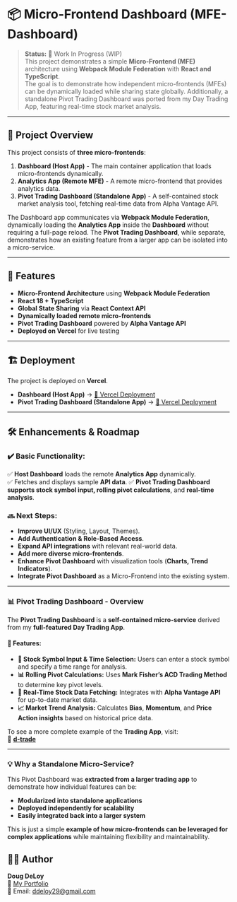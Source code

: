 # 📦 Micro-Frontend Dashboard (MFE-Dashboard)

> **Status:** 🚧 Work In Progress (WIP)  
> This project demonstrates a simple **Micro-Frontend (MFE)** architecture using **Webpack Module Federation** with **React and TypeScript**.  
> The goal is to demonstrate how independent micro-frontends (MFEs) can be dynamically loaded while sharing state globally.
> Additionally, a standalone Pivot Trading Dashboard was ported from my Day Trading App, featuring real-time stock market analysis.
---

## 🚀 Project Overview

This project consists of **three micro-frontends**:
1. **Dashboard (Host App)** - The main container application that loads micro-frontends dynamically.
2. **Analytics App (Remote MFE)** - A remote micro-frontend that provides analytics data.
3. **Pivot Trading Dashboard (Standalone App)** - A self-contained stock market analysis tool, fetching real-time data from Alpha Vantage API.

The Dashboard app communicates via **Webpack Module Federation**, dynamically loading the **Analytics App** inside the **Dashboard** without requiring a full-page reload.
The **Pivot Trading Dashboard**, while separate, demonstrates how an existing feature from a larger app can be isolated into a micro-service.

---

## 🎯 Features

- **Micro-Frontend Architecture** using **Webpack Module Federation**
- **React 18 + TypeScript**
- **Global State Sharing** via **React Context API**
- **Dynamically loaded remote micro-frontends** 
- **Pivot Trading Dashboard** powered by **Alpha Vantage API**
- **Deployed on Vercel** for live testing

---

## 🏗️ Deployment

The project is deployed on **Vercel**.

- **Dashboard (Host App)** → [🔗 Vercel Deployment](https://mfe-dashboard-murex.vercel.app/)
- **Pivot Trading Dashboard (Standalone App)** → [🔗 Vercel Deployment](https://mfe-dashboard-murex.vercel.app/)

---

## 🛠️ Enhancements & Roadmap

### ✔️ Basic Functionality:
✅ **Host Dashboard** loads the remote **Analytics App** dynamically.  
✅ Fetches and displays sample **API data**.
✅ **Pivot Trading Dashboard** **supports stock symbol input, rolling pivot calculations**, and **real-time analysis**.

### 🔜 Next Steps:
- **Improve UI/UX** (Styling, Layout, Themes).  
- **Add Authentication & Role-Based Access**.  
- **Expand API integrations** with relevant real-world data. 
- **Add more diverse micro-frontends**.
- **Enhance Pivot Dashboard** with visualization tools (**Charts, Trend Indicators**).
- **Integrate Pivot Dashboard** as a Micro-Frontend into the existing system.

---

### 📊 **Pivot Trading Dashboard - Overview**

The **Pivot Trading Dashboard** is a **self-contained micro-service** derived from my **full-featured Day Trading App**.

#### **🔹 Features:**
- **📌 Stock Symbol Input & Time Selection:** Users can enter a stock symbol and specify a time range for analysis.
- **📊 Rolling Pivot Calculations:** Uses **Mark Fisher’s ACD Trading Method** to determine key pivot levels.
- **🔗 Real-Time Stock Data Fetching:** Integrates with **Alpha Vantage API** for up-to-date market data.
- **📈 Market Trend Analysis:** Calculates **Bias**, **Momentum**, and **Price Action insights** based on historical price data.

To see a more complete example of the **Trading App**, visit:  
🔗 **[d-trade](https://ddeloy.com/d-trade)**

---

### **💡 Why a Standalone Micro-Service?**
This Pivot Dashboard was **extracted from a larger trading app** to demonstrate how individual features can be:
- **Modularized into standalone applications**
- **Deployed independently for scalability**
- **Easily integrated back into a larger system**

This is just a simple **example of how micro-frontends can be leveraged for complex applications** while maintaining flexibility and maintainability. 


## 👨‍💻 Author

**Doug DeLoy**  
🔗 [My Portfolio](https://ddeloy.com)   
📧 Email: ddeloy29@gmail.com  

